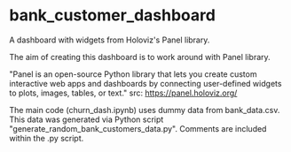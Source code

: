 # bank_customer_dashboard
 A dashboard with widgets from Holoviz's Panel library.
 
 The aim of creating this dashboard is to work around with Panel library.
 
 "Panel is an open-source Python library that lets you create custom interactive web apps and dashboards by connecting user-defined widgets to plots, images, tables, or text." src: https://panel.holoviz.org/
 
The main code (churn_dash.ipynb) uses dummy data from bank_data.csv. This data was generated via Python script "generate_random_bank_customers_data.py". Comments are included within the .py script.
